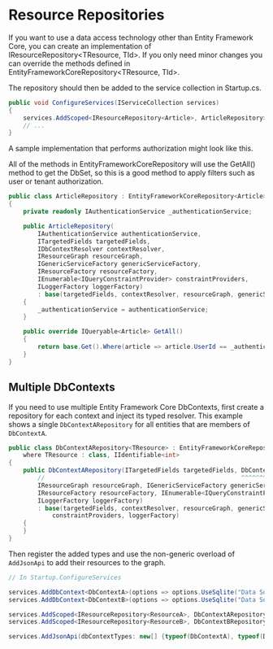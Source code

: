 # Resource Repositories

If you want to use a data access technology other than Entity Framework Core, you can create an implementation of IResourceRepository<TResource, TId>.
If you only need minor changes you can override the methods defined in EntityFrameworkCoreRepository<TResource, TId>.

The repository should then be added to the service collection in Startup.cs.

```c#
public void ConfigureServices(IServiceCollection services)
{
    services.AddScoped<IResourceRepository<Article>, ArticleRepository>();
    // ...
}
```

A sample implementation that performs authorization might look like this.

All of the methods in EntityFrameworkCoreRepository will use the GetAll() method to get the DbSet<TResource>, so this is a good method to apply filters such as user or tenant authorization.

```c#
public class ArticleRepository : EntityFrameworkCoreRepository<Article>
{
    private readonly IAuthenticationService _authenticationService;

    public ArticleRepository(
        IAuthenticationService authenticationService,
        ITargetedFields targetedFields,
        IDbContextResolver contextResolver,
        IResourceGraph resourceGraph,
        IGenericServiceFactory genericServiceFactory,
        IResourceFactory resourceFactory,
        IEnumerable<IQueryConstraintProvider> constraintProviders,
        ILoggerFactory loggerFactory)
        : base(targetedFields, contextResolver, resourceGraph, genericServiceFactory, resourceFactory, constraintProviders, loggerFactory) 
    {
        _authenticationService = authenticationService;
    }

    public override IQueryable<Article> GetAll()
    {
        return base.Get().Where(article => article.UserId == _authenticationService.UserId);
    }
}
```

## Multiple DbContexts

If you need to use multiple Entity Framework Core DbContexts, first create a repository for each context and inject its typed resolver.
This example shows a single `DbContextARepository` for all entities that are members of `DbContextA`.

```c#
public class DbContextARepository<TResource> : EntityFrameworkCoreRepository<TResource>
    where TResource : class, IIdentifiable<int>
{
    public DbContextARepository(ITargetedFields targetedFields, DbContextResolver<DbContextA> contextResolver,
        //                                                      ^^^^^^^^^^^^^^^^^^^^^^^^^^^^^
        IResourceGraph resourceGraph, IGenericServiceFactory genericServiceFactory,
        IResourceFactory resourceFactory, IEnumerable<IQueryConstraintProvider> constraintProviders,
        ILoggerFactory loggerFactory)
        : base(targetedFields, contextResolver, resourceGraph, genericServiceFactory, resourceFactory,
            constraintProviders, loggerFactory)
    {
    }
}
```

Then register the added types and use the non-generic overload of `AddJsonApi` to add their resources to the graph.

```c#
// In Startup.ConfigureServices

services.AddDbContext<DbContextA>(options => options.UseSqlite("Data Source=A.db"));
services.AddDbContext<DbContextB>(options => options.UseSqlite("Data Source=B.db"));

services.AddScoped<IResourceRepository<ResourceA>, DbContextARepository<ResourceA>>();
services.AddScoped<IResourceRepository<ResourceB>, DbContextBRepository<ResourceB>>();

services.AddJsonApi(dbContextTypes: new[] {typeof(DbContextA), typeof(DbContextB)});
```
